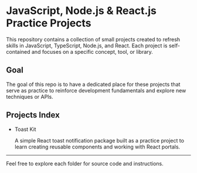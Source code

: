 # JavaScript, Node.js & React.js Practice Projects

This repository contains a collection of small projects created to refresh skills in JavaScript, TypeScript, Node.js, and React. Each project is self-contained and focuses on a specific concept, tool, or library.

## Goal

The goal of this repo is to have a dedicated place for these projects that serve as practice to reinforce development fundamentals and explore new techniques or APIs.

## Projects Index

- Toast Kit

  A simple React toast notification package built as a practice project to learn creating reusable components and working with React portals.

---

Feel free to explore each folder for source code and instructions.

